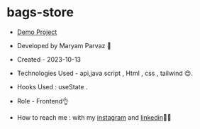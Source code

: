 # bags-store
- [Demo Project](https://maryamparvaz.github.io/bags-store/)

- Developed by Maryam Parvaz 🙎

- Created - 2023-10-13

- Technologies Used - api,java script , Html , css , tailwind 😍.

- Hooks Used : useState .

- Role - Frontend👌

- How to reach me : with my [instagram](https://www.instagram.com/maryamparvaz_web) and [linkedin](https://www.linkedin.com/in/maryam-parvaz-3687b327a/)👩‍💻
